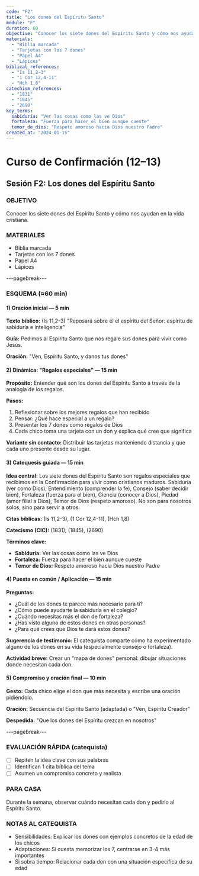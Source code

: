 ```yaml
---
code: "F2"
title: "Los dones del Espíritu Santo"
module: "F"
duration: 60
objective: "Conocer los siete dones del Espíritu Santo y cómo nos ayudan en la vida cristiana."
materials:
  - "Biblia marcada"
  - "Tarjetas con los 7 dones"
  - "Papel A4"
  - "Lápices"
biblical_references:
  - "Is 11,2-3"
  - "1 Cor 12,4-11"
  - "Hch 1,8"
catechism_references:
  - "1831"
  - "1845"
  - "2690"
key_terms:
  sabiduría: "Ver las cosas como las ve Dios"
  fortaleza: "Fuerza para hacer el bien aunque cueste"
  temor_de_dios: "Respeto amoroso hacia Dios nuestro Padre"
created_at: "2024-01-15"
---
```


# Curso de Confirmación (12–13)
## Sesión F2: Los dones del Espíritu Santo

### OBJETIVO
Conocer los siete dones del Espíritu Santo y cómo nos ayudan en la vida cristiana.

### MATERIALES
- Biblia marcada
- Tarjetas con los 7 dones
- Papel A4
- Lápices

---pagebreak---

### ESQUEMA (≈60 min)

#### 1) Oración inicial — 5 min
**Texto bíblico:** (Is 11,2-3) "Reposará sobre él el espíritu del Señor: espíritu de sabiduría e inteligencia"

**Guía:** Pedimos al Espíritu Santo que nos regale sus dones para vivir como Jesús.

**Oración:** "Ven, Espíritu Santo, y danos tus dones"

#### 2) Dinámica: "Regalos especiales" — 15 min
**Propósito:** Entender qué son los dones del Espíritu Santo a través de la analogía de los regalos.

**Pasos:**
1. Reflexionar sobre los mejores regalos que han recibido
2. Pensar: ¿Qué hace especial a un regalo?
3. Presentar los 7 dones como regalos de Dios
4. Cada chico toma una tarjeta con un don y explica qué cree que significa

**Variante sin contacto:** Distribuir las tarjetas manteniendo distancia y que cada uno presente desde su lugar.

#### 3) Catequesis guiada — 15 min
**Idea central:** Los siete dones del Espíritu Santo son regalos especiales que recibimos en la Confirmación para vivir como cristianos maduros. Sabiduría (ver como Dios), Entendimiento (comprender la fe), Consejo (saber decidir bien), Fortaleza (fuerza para el bien), Ciencia (conocer a Dios), Piedad (amor filial a Dios), Temor de Dios (respeto amoroso). No son para nosotros solos, sino para servir a otros.

**Citas bíblicas:** (Is 11,2-3), (1 Cor 12,4-11), (Hch 1,8)

**Catecismo (CIC):** (1831), (1845), (2690)

**Términos clave:**
- **Sabiduría:** Ver las cosas como las ve Dios
- **Fortaleza:** Fuerza para hacer el bien aunque cueste
- **Temor de Dios:** Respeto amoroso hacia Dios nuestro Padre

#### 4) Puesta en común / Aplicación — 15 min
**Preguntas:**
- ¿Cuál de los dones te parece más necesario para ti?
- ¿Cómo puede ayudarte la sabiduría en el colegio?
- ¿Cuándo necesitas más el don de fortaleza?
- ¿Has visto alguno de estos dones en otras personas?
- ¿Para qué crees que Dios te dará estos dones?

**Sugerencia de testimonio:** El catequista comparte cómo ha experimentado alguno de los dones en su vida (especialmente consejo o fortaleza).

**Actividad breve:** Crear un "mapa de dones" personal: dibujar situaciones donde necesitan cada don.

#### 5) Compromiso y oración final — 10 min
**Gesto:** Cada chico elige el don que más necesita y escribe una oración pidiéndolo.

**Oración:** Secuencia del Espíritu Santo (adaptada) o "Ven, Espíritu Creador"

**Despedida:** "Que los dones del Espíritu crezcan en nosotros"

---pagebreak---

### EVALUACIÓN RÁPIDA (catequista)
- [ ] Repiten la idea clave con sus palabras
- [ ] Identifican 1 cita bíblica del tema
- [ ] Asumen un compromiso concreto y realista

### PARA CASA
Durante la semana, observar cuándo necesitan cada don y pedirlo al Espíritu Santo.

### NOTAS AL CATEQUISTA
- Sensibilidades: Explicar los dones con ejemplos concretos de la edad de los chicos
- Adaptaciones: Si cuesta memorizar los 7, centrarse en 3-4 más importantes
- Si sobra tiempo: Relacionar cada don con una situación específica de su edad